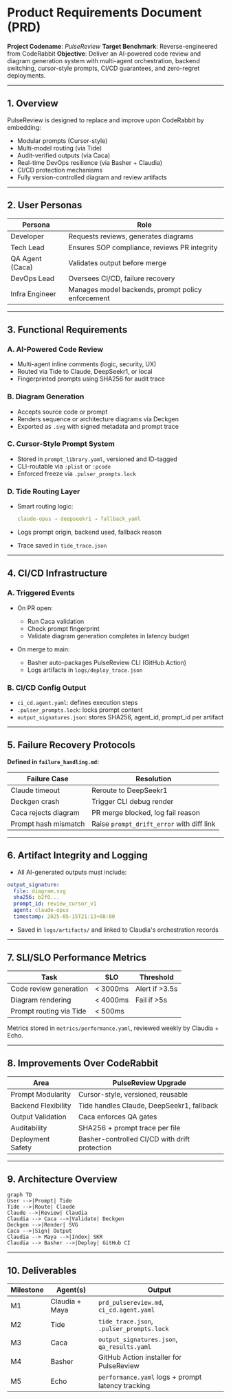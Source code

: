 # **Product Requirements Document (PRD)**

**Project Codename**: *PulseReview*
**Target Benchmark**: Reverse-engineered from CodeRabbit
**Objective**: Deliver an AI-powered code review and diagram generation system with multi-agent orchestration, backend switching, cursor-style prompts, CI/CD guarantees, and zero-regret deployments.

---

## **1. Overview**

PulseReview is designed to replace and improve upon CodeRabbit by embedding:

* Modular prompts (Cursor-style)
* Multi-model routing (via Tide)
* Audit-verified outputs (via Caca)
* Real-time DevOps resilience (via Basher + Claudia)
* CI/CD protection mechanisms
* Fully version-controlled diagram and review artifacts

---

## **2. User Personas**

| Persona         | Role                                              |
| --------------- | ------------------------------------------------- |
| Developer       | Requests reviews, generates diagrams              |
| Tech Lead       | Ensures SOP compliance, reviews PR integrity      |
| QA Agent (Caca) | Validates output before merge                     |
| DevOps Lead     | Oversees CI/CD, failure recovery                  |
| Infra Engineer  | Manages model backends, prompt policy enforcement |

---

## **3. Functional Requirements**

### A. AI-Powered Code Review

* Multi-agent inline comments (logic, security, UX)
* Routed via Tide to Claude, DeepSeekr1, or local
* Fingerprinted prompts using SHA256 for audit trace

### B. Diagram Generation

* Accepts source code or prompt
* Renders sequence or architecture diagrams via Deckgen
* Exported as `.svg` with signed metadata and prompt trace

### C. Cursor-Style Prompt System

* Stored in `prompt_library.yaml`, versioned and ID-tagged
* CLI-routable via `:plist` or `:pcode`
* Enforced freeze via `.pulser_prompts.lock`

### D. Tide Routing Layer

* Smart routing logic:

  ```yaml
  claude-opus → deepseekr1 → fallback_yaml
  ```
* Logs prompt origin, backend used, fallback reason
* Trace saved in `tide_trace.json`

---

## **4. CI/CD Infrastructure**

### A. Triggered Events

* On PR open:

  * Run Caca validation
  * Check prompt fingerprint
  * Validate diagram generation completes in latency budget
* On merge to main:

  * Basher auto-packages PulseReview CLI (GitHub Action)
  * Logs artifacts in `logs/deploy_trace.json`

### B. CI/CD Config Output

* `ci_cd.agent.yaml`: defines execution steps
* `.pulser_prompts.lock`: locks prompt content
* `output_signatures.json`: stores SHA256, agent\_id, prompt\_id per artifact

---

## **5. Failure Recovery Protocols**

**Defined in `failure_handling.md`:**

| Failure Case         | Resolution                                |
| -------------------- | ----------------------------------------- |
| Claude timeout       | Reroute to DeepSeekr1                     |
| Deckgen crash        | Trigger CLI debug render                  |
| Caca rejects diagram | PR merge blocked, log fail reason         |
| Prompt hash mismatch | Raise `prompt_drift_error` with diff link |

---

## **6. Artifact Integrity and Logging**

* All AI-generated outputs must include:

```yaml
output_signature:
  file: diagram.svg
  sha256: b2f0...
  prompt_id: review_cursor_v1
  agent: claude-opus
  timestamp: 2025-05-15T21:13+08:00
```

* Saved in `logs/artifacts/` and linked to Claudia's orchestration records

---

## **7. SLI/SLO Performance Metrics**

| Task                    | SLO      | Threshold      |
| ----------------------- | -------- | -------------- |
| Code review generation  | < 3000ms | Alert if >3.5s |
| Diagram rendering       | < 4000ms | Fail if >5s    |
| Prompt routing via Tide | < 500ms  |                |

Metrics stored in `metrics/performance.yaml`, reviewed weekly by Claudia + Echo.

---

## **8. Improvements Over CodeRabbit**

| Area                | PulseReview Upgrade                           |
| ------------------- | --------------------------------------------- |
| Prompt Modularity   | Cursor-style, versioned, reusable             |
| Backend Flexibility | Tide handles Claude, DeepSeekr1, fallback     |
| Output Validation   | Caca enforces QA gates                        |
| Auditability        | SHA256 + prompt trace per file                |
| Deployment Safety   | Basher-controlled CI/CD with drift protection |

---

## **9. Architecture Overview**

```mermaid
graph TD
User -->|Prompt| Tide
Tide -->|Route| Claude
Claude -->|Review| Claudia
Claudia --> Caca -->|Validate| Deckgen
Deckgen -->|Render| SVG
Caca -->|Sign| Output
Claudia --> Maya -->|Index| SKR
Claudia --> Basher -->|Deploy| GitHub CI
```

---

## **10. Deliverables**

| Milestone | Agent(s)       | Output                                            |
| --------- | -------------- | ------------------------------------------------- |
| M1        | Claudia + Maya | `prd_pulsereview.md`, `ci_cd.agent.yaml`          |
| M2        | Tide           | `tide_trace.json`, `.pulser_prompts.lock`         |
| M3        | Caca           | `output_signatures.json`, `qa_results.yaml`       |
| M4        | Basher         | GitHub Action installer for PulseReview           |
| M5        | Echo           | `performance.yaml` logs + prompt latency tracking |